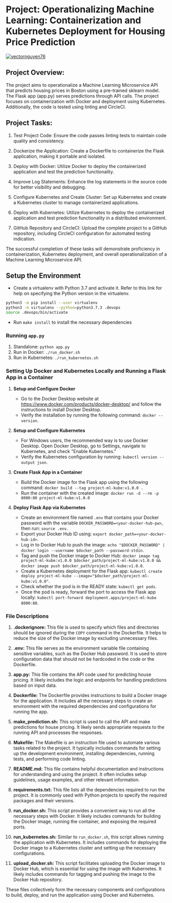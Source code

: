 # Project: Operationalizing Machine Learning: Containerization and Kubernetes Deployment for Housing Price Prediction
[![vectornguyen76](https://circleci.com/gh/vectornguyen76/cloud-devops-engineer-udacity.svg?style=svg)](https://app.circleci.com/pipelines/github/vectornguyen76/cloud-devops-engineer-udacity)

## Project Overview:
The project aims to operationalize a Machine Learning Microservice API that predicts housing prices in Boston using a pre-trained sklearn model. The Flask app (app.py) serves predictions through API calls. The project focuses on containerization with Docker and deployment using Kubernetes. Additionally, the code is tested using linting and CircleCI.

## Project Tasks:
1. Test Project Code: Ensure the code passes linting tests to maintain code quality and consistency.

2. Dockerize the Application: Create a Dockerfile to containerize the Flask application, making it portable and isolated.

3. Deploy with Docker: Utilize Docker to deploy the containerized application and test the prediction functionality.

4. Improve Log Statements: Enhance the log statements in the source code for better visibility and debugging.

5. Configure Kubernetes and Create Cluster: Set up Kubernetes and create a Kubernetes cluster to manage containerized applications.

6. Deploy with Kubernetes: Utilize Kubernetes to deploy the containerized application and test prediction functionality in a distributed environment.

7. GitHub Repository and CircleCI: Upload the complete project to a GitHub repository, including CircleCI configuration for automated testing indication.

The successful completion of these tasks will demonstrate proficiency in containerization, Kubernetes deployment, and overall operationalization of a Machine Learning Microservice API.

## Setup the Environment

* Create a virtualenv with Python 3.7 and activate it. Refer to this link for help on specifying the Python version in the virtualenv. 
```bash
python3 -m pip install --user virtualenv
python3 -m virtualenv --python=python3.7.3 .devops
source .devops/bin/activate
```
* Run `make install` to install the necessary dependencies

### Running `app.py`

1. Standalone:  `python app.py`
2. Run in Docker:  `./run_docker.sh`
3. Run in Kubernetes:  `./run_kubernetes.sh`

### Setting Up Docker and Kubernetes Locally and Running a Flask App in a Container

1. **Setup and Configure Docker**
   - Go to the Docker Desktop website at https://www.docker.com/products/docker-desktop/ and follow the instructions to install Docker Desktop.
   - Verify the installation by running the following command: `docker --version`.

2. **Setup and Configure Kubernetes**
   - For Windows users, the recommended way is to use Docker Desktop. Open Docker Desktop, go to Settings, navigate to Kubernetes, and check "Enable Kubernetes."
   - Verify the Kubernetes configuration by running: `kubectl version --output json`.

3. **Create Flask App in a Container**
   - Build the Docker image for the Flask app using the following command: `docker build --tag project-ml-kube:v1.0.0 .`
   - Run the container with the created image: `docker run -d --rm -p 8000:80 project-ml-kube:v1.0.0`

4. **Deploy Flask App via Kubernetes**
   - Create an environment file named `.env` that contains your Docker password with the variable `DOCKER_PASSWORD=<your-docker-hub-pw>`, then run: `source .env`.
   - Export your Docker Hub ID using: `export docker_path=<your-docker-hub-id>`.
   - Log in to Docker Hub to push the image: `echo "$DOCKER_PASSWORD" | docker login --username $docker_path --password-stdin`.
   - Tag and push the Docker image to Docker Hub: `docker image tag project-ml-kube:v1.0.0 $docker_path/project-ml-kube:v1.0.0 && docker image push $docker_path/project-ml-kube:v1.0.0`.
   - Create a Kubernetes deployment for the Flask app: `kubectl create deploy project-ml-kube --image="$docker_path/project-ml-kube:v1.0.0"`.
   - Check whether the pod is in the READY state: `kubectl get pods`.
   - Once the pod is ready, forward the port to access the Flask app locally: `kubectl port-forward deployment.apps/project-ml-kube 8000:80`.

### File Descriptions

1. **.dockerignore:** This file is used to specify which files and directories should be ignored during the `COPY` command in the Dockerfile. It helps to reduce the size of the Docker image by excluding unnecessary files.

2. **.env:** This file serves as the environment variable file containing sensitive variables, such as the Docker Hub password. It is used to store configuration data that should not be hardcoded in the code or the Dockerfile.

3. **app.py:** This file contains the API code used for predicting house pricing. It likely includes the logic and endpoints for handling predictions based on input data.

4. **Dockerfile:** The Dockerfile provides instructions to build a Docker image for the application. It includes all the necessary steps to create an environment with the required dependencies and configurations for running the app.

5. **make_prediction.sh:** This script is used to call the API and make predictions for house pricing. It likely sends appropriate requests to the running API and processes the responses.

6. **Makefile:** The Makefile is an instruction file used to automate various tasks related to the project. It typically includes commands for setting up the development environment, installing dependencies, running tests, and performing code linting.

7. **README.md:** This file contains helpful documentation and instructions for understanding and using the project. It often includes setup guidelines, usage examples, and other relevant information.

8. **requirements.txt:** This file lists all the dependencies required to run the project. It is commonly used with Python projects to specify the required packages and their versions.

9. **run_docker.sh:** This script provides a convenient way to run all the necessary steps with Docker. It likely includes commands for building the Docker image, running the container, and exposing the required ports.

10. **run_kubernetes.sh:** Similar to `run_docker.sh`, this script allows running the application with Kubernetes. It includes commands for deploying the Docker image to a Kubernetes cluster and setting up the necessary configurations.

11. **upload_docker.sh:** This script facilitates uploading the Docker image to Docker Hub, which is essential for using the image with Kubernetes. It likely includes commands for tagging and pushing the image to the Docker Hub repository.

These files collectively form the necessary components and configurations to build, deploy, and run the application using Docker and Kubernetes.